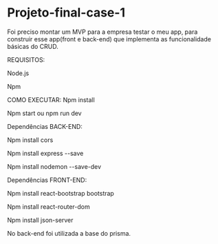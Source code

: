 # Projeto-final-case-1
Foi preciso montar um MVP para a empresa testar o meu app, para construir esse app(front e back-end) que implementa as funcionalidade básicas do CRUD.

REQUISITOS:

Node.js

Npm

COMO EXECUTAR:
Npm install

Npm start ou npm run dev 






Dependências BACK-END:

Npm install cors

Npm install express --save

Npm install nodemon --save-dev









Dependências FRONT-END:


Npm install react-bootstrap bootstrap

Npm install react-router-dom

Npm install json-server

No back-end foi utilizada a base do prisma.

